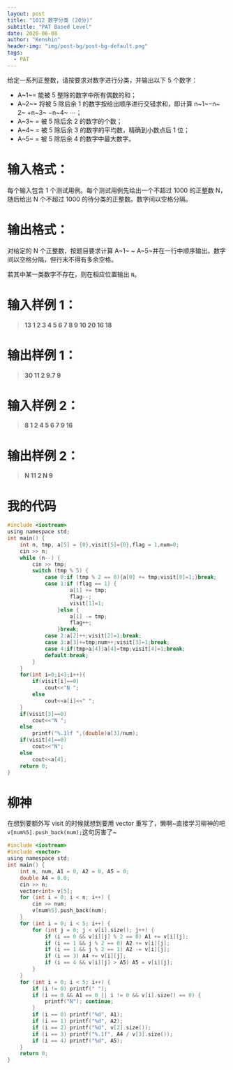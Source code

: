 ```yaml
---
layout: post
title: "1012 数字分类 (20分)"
subtitle: "PAT Based Level"
date: 2020-06-08
author: "Kenshin"
header-img: "img/post-bg/post-bg-default.png"
tags:
  - PAT
---
```


给定一系列正整数，请按要求对数字进行分类，并输出以下 5 个数字：

- A~1~​​= 能被 5 整除的数字中所有偶数的和；
- A~2~= 将被 5 除后余 1 的数字按给出顺序进行交错求和，即计算 n~​1~​​ −n~​2~​​ +n~​3~​​ −n~​4~​​ ⋯；
- A~​3~​​ = 被 5 除后余 2 的数字的个数；
- A~​4~​​ = 被 5 除后余 3 的数字的平均数，精确到小数点后 1 位；
- A~​5~​​ = 被 5 除后余 4 的数字中最大数字。

# 输入格式：

每个输入包含 1 个测试用例。每个测试用例先给出一个不超过 1000 的正整数 N，随后给出 N 个不超过 1000 的待分类的正整数。数字间以空格分隔。

# 输出格式：

对给定的 N 个正整数，按题目要求计算 A~​1~​​ ~ A~​5~​​ 并在一行中顺序输出。数字间以空格分隔，但行末不得有多余空格。

若其中某一类数字不存在，则在相应位置输出 `N`。

# 输入样例 1：

> **13 1 2 3 4 5 6 7 8 9 10 20 16 18**

# 输出样例 1：

> **30 11 2 9.7 9**

# 输入样例 2：

> **8 1 2 4 5 6 7 9 16**

# 输出样例 2：

> **N 11 2 N 9**

# 我的代码

```c
#include <iostream>
using namespace std;
int main() {
    int n, tmp, a[5] = {0},visit[5]={0},flag = 1,num=0;
    cin >> n;
    while (n--) {
        cin >> tmp;
        switch (tmp % 5) {
            case 0:if (tmp % 2 == 0){a[0] += tmp;visit[0]=1;}break;
            case 1:if (flag == 1) {
                    a[1] += tmp;
                    flag--;
                    visit[1]=1;
                }else {
                    a[1] -= tmp;
                    flag++;
                }break;
            case 2:a[2]++;visit[2]=1;break;
            case 3:a[3]+=tmp;num++;visit[3]=1;break;
            case 4:if(tmp>a[4])a[4]=tmp;visit[4]=1;break;
            default:break;
        }
    }
    for(int i=0;i<3;i++){
        if(visit[i]==0)
            cout<<"N ";
        else
            cout<<a[i]<<" ";
    }
    if(visit[3]==0)
        cout<<"N ";
    else
        printf("%.1lf ",(double)a[3]/num);
    if(visit[4]==0)
        cout<<"N";
    else
        cout<<a[4];
    return 0;
}
```

# 柳神

在想到要额外写 visit 的时候就想到要用 vector 重写了，懒啊~直接学习柳神的吧` v[num%5].push_back(num);`这句厉害了~

```c
#include <iostream>
#include <vector>
using namespace std;
int main() {
    int n, num, A1 = 0, A2 = 0, A5 = 0;
    double A4 = 0.0;
    cin >> n;
    vector<int> v[5];
    for (int i = 0; i < n; i++) {
        cin >> num;
        v[num%5].push_back(num);
    }
    for (int i = 0; i < 5; i++) {
        for (int j = 0; j < v[i].size(); j++) {
            if (i == 0 && v[i][j] % 2 == 0) A1 += v[i][j];
            if (i == 1 && j % 2 == 0) A2 += v[i][j];
            if (i == 1 && j % 2 == 1) A2 -= v[i][j];
            if (i == 3) A4 += v[i][j];
            if (i == 4 && v[i][j] > A5) A5 = v[i][j];
        }
    }
    for (int i = 0; i < 5; i++) {
        if (i != 0) printf(" ");
        if (i == 0 && A1 == 0 || i != 0 && v[i].size() == 0) {
            printf("N"); continue;
        }
        if (i == 0) printf("%d", A1);
        if (i == 1) printf("%d", A2);
        if (i == 2) printf("%d", v[2].size());
        if (i == 3) printf("%.1f", A4 / v[3].size());
        if (i == 4) printf("%d", A5);
    }
    return 0;
}
```
